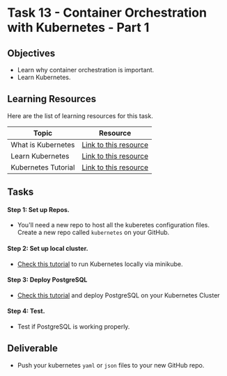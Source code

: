 # Task 13 - Container Orchestration with Kubernetes - Part 1

## Objectives

- Learn why container orchestration is important. 
- Learn Kubernetes. 

## Learning Resources

Here are the list of learning resources for this task. 

Topic | Resource
------------ | -------------
What is Kubernetes | [Link to this resource](https://www.youtube.com/watch?v=F-p_7XaEC84)
Learn Kubernetes | [Link to this resource](https://www.youtube.com/watch?v=R-3dfURb2hA&list=PLbG4OyfwIxjFE5Ban_n2JdGad4EDWmisR)
Kubernetes Tutorial | [Link to this resource](https://www.youtube.com/watch?v=tqr581_bBM0&list=PLot-YkcC7wZ9xwMzkzR_EkOrPahSofe5Q)

## Tasks

#### Step 1: Set up Repos. 

- You'll need a new repo to host all the kuberetes configuration files. Create a new repo called `kubernetes` on your GitHub.

#### Step 2: Set up local cluster. 

- [Check this tutorial](https://kubernetes.io/docs/setup/minikube/) to run Kubernetes locally via minikube.  

#### Step 3: Deploy PostgreSQL

- [Check this tutorial](https://kubernetes.io/blog/2017/02/postgresql-clusters-kubernetes-statefulsets/) and deploy PostgreSQL on your Kubernetes Cluster 

#### Step 4: Test. 

- Test if PostgreSQL is working properly. 

## Deliverable

- Push your kubernetes `yaml` or `json` files to your new GitHub repo. 


